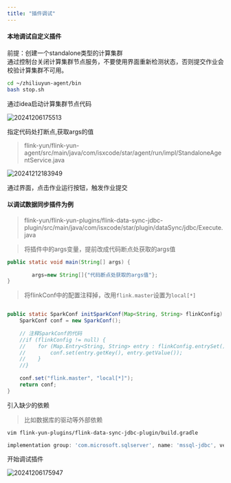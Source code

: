 ```yaml
---
title: "插件调试"
---
```


#### 本地调试自定义插件

前提：创建一个standalone类型的计算集群   
通过控制台关闭计算集群节点服务，不要使用界面重新检测状态，否则提交作业会校验计算集群不可用。

```bash
cd ~/zhiliuyun-agent/bin
bash stop.sh
```

通过idea启动计算集群节点代码

![20241206175513](https://img.isxcode.com/picgo/20241206175513.png)

指定代码处打断点,获取args的值

> flink-yun/flink-yun-agent/src/main/java/com/isxcode/star/agent/run/impl/StandaloneAgentService.java

![20241212183949](https://img.isxcode.com/picgo/20241212183949.png)

通过界面，点击作业运行按钮，触发作业提交

#### 以调试数据同步插件为例

> flink-yun/flink-yun-plugins/flink-data-sync-jdbc-plugin/src/main/java/com/isxcode/star/plugin/dataSync/jdbc/Execute.java

> 将插件中的args变量，提前改成代码断点处获取的args值

```java
public static void main(String[] args) {
        
        args=new String[]{"代码断点处获取的args值"};
}
```

> 将flinkConf中的配置注释掉，改用`flink.master`设置为`local[*]`

```java

public static SparkConf initSparkConf(Map<String, String> flinkConfig) {
    SparkConf conf = new SparkConf();
    
    // 注释SparkConf的代码
    //if (flinkConfig != null) {
    //    for (Map.Entry<String, String> entry : flinkConfig.entrySet()) {
    //        conf.set(entry.getKey(), entry.getValue());
    //    }
    //}
    
    conf.set("flink.master", "local[*]");
    return conf;
}
```

引入缺少的依赖

> 比如数据库的驱动等外部依赖

```bash
vim flink-yun-plugins/flink-data-sync-jdbc-plugin/build.gradle
```

```groovy
implementation group: 'com.microsoft.sqlserver', name: 'mssql-jdbc', version: '12.4.2.jre8'
```

开始调试插件

![20241206175947](https://img.isxcode.com/picgo/20241206175947.png)